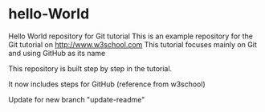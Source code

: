 # hello-World
Hello World repository for Git tutorial
This is an example repository for the Git tutorial on http://www.w3school.com
This tutorial focuses mainly on Git and using GitHub as its name

This repository is built step by step in the tutorial.

It now includes steps for GitHub (reference from w3school)

Update for new branch "update-readme"
